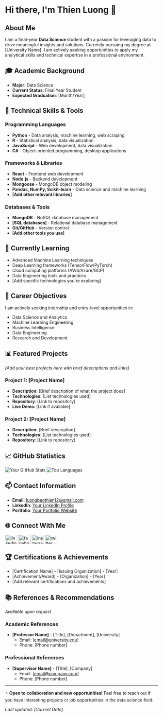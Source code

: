 # Hi there, I'm Thien Luong 👋

## About Me
I am a final-year **Data Science** student with a passion for leveraging data to drive meaningful insights and solutions. Currently pursuing my degree at [University Name], I am actively seeking opportunities to apply my analytical skills and technical expertise in a professional environment.

## 🎓 Academic Background
- **Major**: Data Science
- **Current Status**: Final Year Student
- **Expected Graduation**: [Month/Year]

## 🔧 Technical Skills & Tools

### Programming Languages
- **Python** - Data analysis, machine learning, web scraping
- **R** - Statistical analysis, data visualization
- **JavaScript** - Web development, data visualization
- **C#** - Object-oriented programming, desktop applications

### Frameworks & Libraries
- **React** - Frontend web development
- **Node.js** - Backend development
- **Mongoose** - MongoDB object modeling
- **Pandas, NumPy, Scikit-learn** - Data science and machine learning
- **[Add other relevant libraries]**

### Databases & Tools
- **MongoDB** - NoSQL database management
- **[SQL databases]** - Relational database management
- **Git/GitHub** - Version control
- **[Add other tools you use]**

## 🌱 Currently Learning
- Advanced Machine Learning techniques
- Deep Learning frameworks (TensorFlow/PyTorch)
- Cloud computing platforms (AWS/Azure/GCP)
- Data Engineering tools and practices
- [Add specific technologies you're exploring]

## 🎯 Career Objectives
I am actively seeking internship and entry-level opportunities in:
- Data Science and Analytics
- Machine Learning Engineering
- Business Intelligence
- Data Engineering
- Research and Development

## 📊 Featured Projects
*[Add your best projects here with brief descriptions and links]*

### Project 1: [Project Name]
- **Description**: [Brief description of what the project does]
- **Technologies**: [List technologies used]
- **Repository**: [Link to repository]
- **Live Demo**: [Link if available]

### Project 2: [Project Name]
- **Description**: [Brief description]
- **Technologies**: [List technologies used]
- **Repository**: [Link to repository]

## 📈 GitHub Statistics
![Your GitHub Stats](https://github-readme-stats.vercel.app/api?username=Zafkiel-ltb&show_icons=true&theme=radical)
![Top Languages](https://github-readme-stats.vercel.app/api/top-langs/?username=Zafkiel-ltb&layout=compact&theme=radical)

## 📫 Contact Information
- **Email**: [luongbaothien12@gmail.com](mailto:luongbaothien12@gmail.com)
- **LinkedIn**: [Your LinkedIn Profile](https://linkedin.com/in/your-profile)
- **Portfolio**: [Your Portfolio Website](https://your-portfolio.com)

## 🌐 Connect With Me
<p align="left">
<a href="[Your LinkedIn URL]" target="_blank"><img align="center" src="https://raw.githubusercontent.com/rahuldkjain/github-profile-readme-generator/master/src/images/icons/Social/linked-in-alt.svg" alt="linkedin" height="30" width="40" /></a>
<a href="[Your Facebook URL]" target="_blank"><img align="center" src="https://raw.githubusercontent.com/rahuldkjain/github-profile-readme-generator/master/src/images/icons/Social/facebook.svg" alt="facebook" height="30" width="40" /></a>
<a href="[Your Instagram URL]" target="_blank"><img align="center" src="https://raw.githubusercontent.com/rahuldkjain/github-profile-readme-generator/master/src/images/icons/Social/instagram.svg" alt="instagram" height="30" width="40" /></a>
<a href="[Your Twitter URL]" target="_blank"><img align="center" src="https://raw.githubusercontent.com/rahuldkjain/github-profile-readme-generator/master/src/images/icons/Social/twitter.svg" alt="twitter" height="30" width="40" /></a>
</p>

## 🏆 Certifications & Achievements
- [Certification Name] - [Issuing Organization] - [Year]
- [Achievement/Award] - [Organization] - [Year]
- [Add relevant certifications and achievements]

## 📚 References & Recommendations
*Available upon request*

### Academic References
- **[Professor Name]** - [Title], [Department], [University]
  - Email: [email@university.edu]
  - Phone: [Phone number]

### Professional References
- **[Supervisor Name]** - [Title], [Company]
  - Email: [email@company.com]
  - Phone: [Phone number]

---
⭐ **Open to collaboration and new opportunities!** Feel free to reach out if you have interesting projects or job opportunities in the data science field.

*Last updated: [Current Date]*
